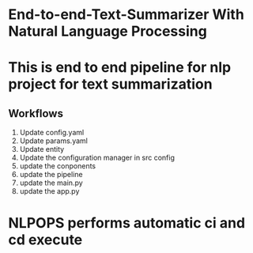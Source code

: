 # End-to-end-Text-Summarizer With Natural Language Processing
# This is end to end pipeline for nlp project for text summarization 

## Workflows

1. Update config.yaml
2. Update params.yaml
3. Update entity
4. Update the configuration manager in src config
5. update the conponents
6. update the pipeline
7. update the main.py
8. update the app.py


# NLPOPS performs automatic ci and cd execute